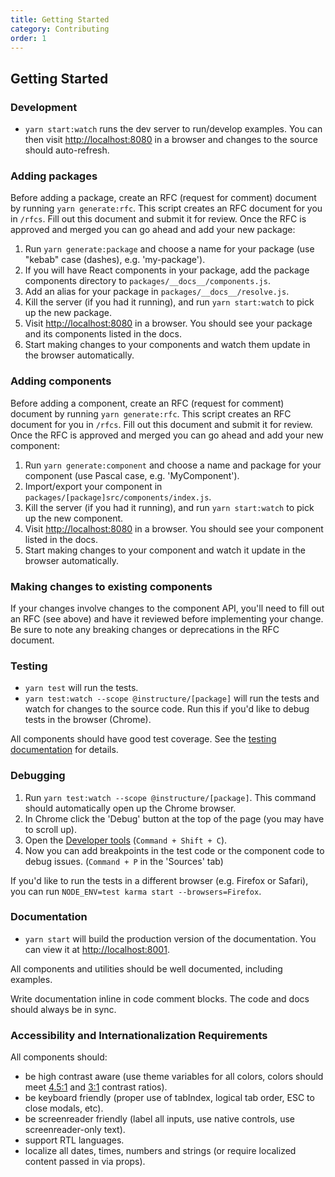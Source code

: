 ```yaml
---
title: Getting Started
category: Contributing
order: 1
---
```


## Getting Started

### Development

- `yarn start:watch` runs the dev server to run/develop examples. You can then visit [http://localhost:8080](http://localhost:8080) in a browser and changes to the source should auto-refresh.

### Adding packages

Before adding a package, create an RFC (request for comment) document by running `yarn generate:rfc`. This script
creates an RFC document for you in `/rfcs`. Fill out this document and submit it for review. Once the RFC is
approved and merged you can go ahead and add your new package:

1. Run `yarn generate:package` and choose a name for your package (use "kebab" case (dashes), e.g. 'my-package').
2. If you will have React components in your package, add the package components directory to `packages/__docs__/components.js`.
3. Add an alias for your package in `packages/__docs__/resolve.js`.
3. Kill the server (if you had it running), and run `yarn start:watch` to pick up the new package.
4. Visit [http://localhost:8080](http://localhost:8080) in a browser. You should see your package and its components listed in the docs.
5. Start making changes to your components and watch them update in the browser automatically.

### Adding components

Before adding a component, create an RFC (request for comment) document by running `yarn generate:rfc`. This script
creates an RFC document for you in `/rfcs`. Fill out this document and submit it for review. Once the RFC is
approved and merged you can go ahead and add your new component:

1. Run `yarn generate:component` and choose a name and package for your component (use Pascal case, e.g. 'MyComponent').
2. Import/export your component in `packages/[package]src/components/index.js`.
3. Kill the server (if you had it running), and run `yarn start:watch` to pick up the new component.
4. Visit [http://localhost:8080](http://localhost:8080) in a browser. You should see your component listed in the docs.
5. Start making changes to your component and watch it update in the browser automatically.


### Making changes to existing components

If your changes involve changes to the component API, you'll need to fill out an RFC (see above) and have it reviewed
before implementing your change. Be sure to note any breaking changes or deprecations in the RFC document.


### Testing

- `yarn test` will run the tests.
- `yarn test:watch --scope @instructure/[package]` will run the tests and watch for changes to the source code. Run this if you'd like to debug tests in the browser (Chrome).

All components should have good test coverage. See the [testing documentation](#testing-components) for details.


### Debugging

1. Run `yarn test:watch --scope @instructure/[package]`. This command should automatically open up the Chrome browser.
2. In Chrome click the 'Debug' button at the top of the page (you may have to scroll up).
3. Open the [Developer tools](https://developers.google.com/web/tools/chrome-devtools/debug/?hl=en) (`Command + Shift + C`).
3. Now you can add breakpoints in the test code or the component code to debug issues. (`Command + P` in the 'Sources' tab)

If you'd like to run the tests in a different browser (e.g. Firefox or Safari), you can run
`NODE_ENV=test karma start --browsers=Firefox`.


### Documentation

- `yarn start` will build the production version of the documentation. You can view it at [http://localhost:8001](http://localhost:8001).

All components and utilities should be well documented, including examples.

Write documentation inline in code comment blocks. The code and docs should
always be in sync.


### Accessibility and Internationalization Requirements

All components should:

- be high contrast aware (use theme variables for all colors, colors should meet [4.5:1](http://www.w3.org/TR/WCAG20-TECHS/G18.html) and [3:1](http://www.w3.org/TR/WCAG20-TECHS/G183.html) contrast ratios).
- be keyboard friendly (proper use of tabIndex, logical tab order, ESC to close modals, etc).
- be screenreader friendly (label all inputs, use native controls, use screenreader-only text).
- support RTL languages.
- localize all dates, times, numbers and strings (or require localized content passed in via props).
